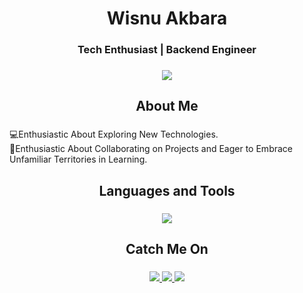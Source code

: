 <h1 align="center">Wisnu Akbara</h1>
<h3 align="center">Tech Enthusiast | Backend Engineer

###

<div align="center">
  <img height="" src="https://github.com/amandewatnitrr/amandewatnitrr/blob/main/header_.png"  />
</div>

###

<h2 align="center">About Me</h2>

###

<p>💻Enthusiastic About Exploring New Technologies.<br>🤝Enthusiastic About Collaborating on Projects and Eager to Embrace Unfamiliar Territories in Learning.</p>

###

<h2 align="center">Languages and Tools</h2>

###

<p align="center">
  <a href="https://skillicons.dev">
    <img src="https://skillicons.dev/icons?i=bootstrap,tailwind,css,html,react,express,laravel,js,ts,nodejs,go,php,mysql,mongodb,postgres,postman,git,github,docker&theme=dark&perline=20" />
  </a>
</p>

###



<h2 align="center">Catch Me On</h2>

###

<p align="center">
  <a href="https://www.linkedin.com/in/wisnuakbara/">
    <img src="https://skillicons.dev/icons?i=linkedin" />
  </a>
  <a href="https://www.instagram.com/wisnuuakbr_/">
    <img src="https://skillicons.dev/icons?i=instagram" />
  </a>
  <a href="mailto:wisnuakbara@gmail.com">
    <img src="https://skillicons.dev/icons?i=gmail" />
  </a>
</p>

###
